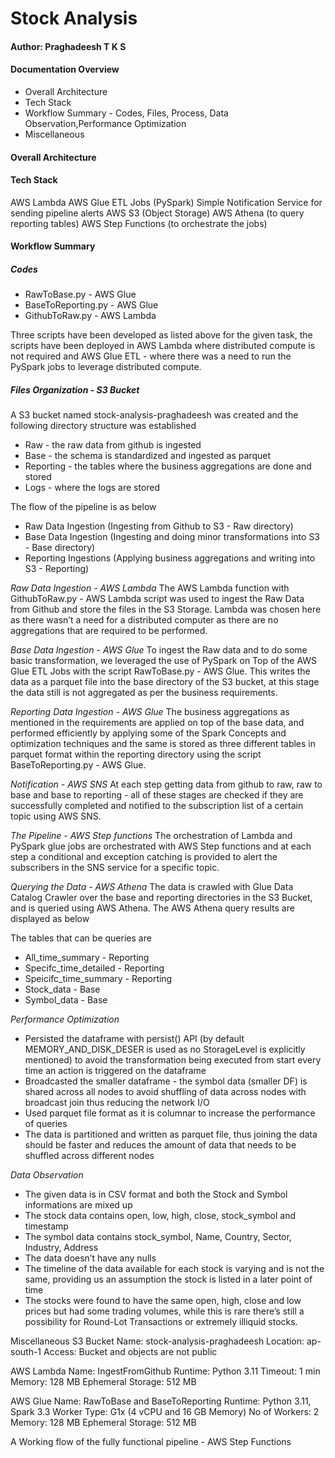 # Stock Analysis

#### Author: Praghadeesh T K S

#### Documentation Overview
- Overall Architecture
- Tech Stack
- Workflow Summary - Codes, Files, Process, Data Observation,Performance Optimization
- Miscellaneous

#### Overall Architecture



#### Tech Stack
AWS Lambda
AWS Glue ETL Jobs (PySpark)
Simple Notification Service for sending pipeline alerts
AWS S3 (Object Storage)
AWS Athena (to query reporting tables) 
AWS Step Functions (to orchestrate the jobs)
  


#### Workflow Summary
##### Codes
- RawToBase.py - AWS Glue
- BaseToReporting.py - AWS Glue
- GithubToRaw.py - AWS Lambda

Three scripts have been developed as listed above for the given task, the scripts have been deployed in AWS Lambda where distributed compute is not required and AWS Glue ETL - where there was a need to run the PySpark jobs to leverage distributed compute.

##### Files Organization - S3 Bucket
A S3 bucket named stock-analysis-praghadeesh was created and the following directory structure was established
- Raw - the raw data from github is ingested
- Base - the schema is standardized and ingested as parquet
- Reporting - the tables where the business aggregations are done and stored
- Logs - where the logs are stored



The flow of the pipeline is as below
- Raw Data Ingestion (Ingesting from Github to S3 - Raw directory)
- Base Data Ingestion (Ingesting and doing minor transformations into S3 - Base directory)
- Reporting Ingestions (Applying business aggregations and writing into S3 - Reporting)

*Raw Data Ingestion - AWS Lambda*
The AWS Lambda function with GithubToRaw.py - AWS Lambda  script was used to ingest the Raw Data from Github and store the files in the S3 Storage. Lambda was chosen here as there wasn’t a need for a distributed computer as there are no aggregations that are required to be performed.

*Base Data Ingestion - AWS Glue*
To ingest the Raw data and to do some basic transformation, we leveraged the use of PySpark on Top of the AWS Glue ETL Jobs with the script RawToBase.py - AWS Glue. This writes the data as a parquet file into the base directory of the S3 bucket, at this stage the data still is not aggregated as per the business requirements.

*Reporting Data Ingestion - AWS Glue*
The business aggregations as mentioned in the requirements are applied on top of the base data, and performed efficiently by applying some of the Spark Concepts and optimization techniques and the same is stored as three different tables in parquet format within the reporting directory using the script BaseToReporting.py - AWS Glue.



*Notification - AWS SNS*
At each step getting data from github to raw, raw to base and base to reporting - all of these stages are checked if they are successfully completed and notified to the subscription list of a certain topic using AWS SNS.



*The Pipeline - AWS Step functions*
The orchestration of Lambda and PySpark glue jobs are orchestrated with AWS Step functions and at each step a conditional and exception catching is provided to alert the subscribers in the SNS service for a specific topic.

*Querying the Data - AWS Athena*
The data is crawled with Glue Data Catalog Crawler over the base and reporting directories in the S3 Bucket, and is queried using AWS Athena. The AWS Athena query results are displayed as below


The tables that can be queries are
- All_time_summary - Reporting
- Specifc_time_detailed - Reporting
- Speicifc_time_summary - Reporting
- Stock_data - Base
- Symbol_data - Base



*Performance Optimization*
- Persisted the dataframe with persist() API (by default MEMORY_AND_DISK_DESER is used as no StorageLevel is explicitly mentioned) to avoid the transformation being executed from start every time an action is triggered on the dataframe
- Broadcasted the smaller dataframe - the symbol data (smaller DF) is shared across all nodes to avoid shuffling of data across nodes with broadcast join thus reducing the network I/O
- Used parquet file format as it is columnar to increase the performance of queries
- The data is partitioned and written as parquet file, thus joining the data should be faster and reduces the amount of data that needs to be shuffled across different nodes

*Data Observation*
- The given data is in CSV format and both the Stock and Symbol informations are mixed up
- The stock data contains open, low, high, close, stock_symbol and timestamp
- The symbol data contains stock_symbol, Name, Country, Sector, Industry, Address
- The data doesn’t have any nulls
- The timeline of the data available for each stock is varying and is not the same, providing us an assumption the stock is listed in a later point of time
- The stocks were found to have the same open, high, close and low prices but had some trading volumes, while this is rare there’s still a possibility for Round-Lot Transactions or extremely illiquid stocks.

Miscellaneous
S3 Bucket
Name: stock-analysis-praghadeesh
Location: ap-south-1
Access: Bucket and objects are not public

AWS Lambda
Name: IngestFromGithub
Runtime: Python 3.11
Timeout: 1 min
Memory: 128 MB
Ephemeral Storage: 512 MB

AWS Glue
Name: RawToBase and BaseToReporting
Runtime: Python 3.11, Spark 3.3
Worker Type: G1x (4 vCPU and 16 GB Memory)
No of Workers: 2
Memory: 128 MB
Ephemeral Storage: 512 MB


A Working flow of the fully functional pipeline - AWS Step Functions






